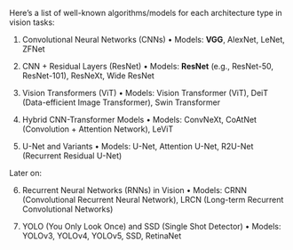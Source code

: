 Here’s a list of well-known algorithms/models for each architecture type in vision tasks:

1. Convolutional Neural Networks (CNNs)
	•	Models: **VGG**, AlexNet, LeNet, ZFNet

2. CNN + Residual Layers (ResNet)
	•	Models: **ResNet** (e.g., ResNet-50, ResNet-101), ResNeXt, Wide ResNet

3. Vision Transformers (ViT)
	•	Models: Vision Transformer (ViT), DeiT (Data-efficient Image Transformer), Swin Transformer

4. Hybrid CNN-Transformer Models
	•	Models: ConvNeXt, CoAtNet (Convolution + Attention Network), LeViT

5. U-Net and Variants
	•	Models: U-Net, Attention U-Net, R2U-Net (Recurrent Residual U-Net)


Later on:

6.  Recurrent Neural Networks (RNNs) in Vision
	•	Models: CRNN (Convolutional Recurrent Neural Network), LRCN (Long-term Recurrent Convolutional Networks)

7.  YOLO (You Only Look Once) and SSD (Single Shot Detector)
	•	Models: YOLOv3, YOLOv4, YOLOv5, SSD, RetinaNet
